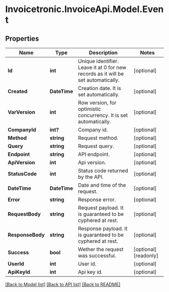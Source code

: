 # Invoicetronic.InvoiceApi.Model.Event

## Properties

Name | Type | Description | Notes
------------ | ------------- | ------------- | -------------
**Id** | **int** | Unique identifier. Leave it at 0 for new records as it will be set automatically. | [optional] 
**Created** | **DateTime** | Creation date. It is set automatically. | [optional] 
**VarVersion** | **int** | Row version, for optimistic concurrency. It is set automatically. | [optional] 
**CompanyId** | **int?** | Company id. | [optional] 
**Method** | **string** | Request method. | [optional] 
**Query** | **string** | Request query. | [optional] 
**Endpoint** | **string** | API endpoint. | [optional] 
**ApiVersion** | **int** | Api version. | [optional] 
**StatusCode** | **int** | Status code returned by the API. | [optional] 
**DateTime** | **DateTime** | Date and time of the request. | [optional] 
**Error** | **string** | Response error. | [optional] 
**RequestBody** | **string** | Request payload. It is guaranteed to be cyphered at rest. | [optional] 
**ResponseBody** | **string** | Response payload. It is guaranteed to be cyphered at rest. | [optional] 
**Success** | **bool** | Wether the request was successful. | [optional] [readonly] 
**UserId** | **int** | User id. | [optional] 
**ApiKeyId** | **int** | Api key id. | [optional] 

[[Back to Model list]](../README.md#documentation-for-models) [[Back to API list]](../README.md#documentation-for-api-endpoints) [[Back to README]](../README.md)


